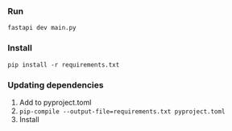 ### Run
`fastapi dev main.py`

### Install
`pip install -r requirements.txt`

### Updating dependencies
1. Add to pyproject.toml
1. `pip-compile --output-file=requirements.txt pyproject.toml`
1. Install
